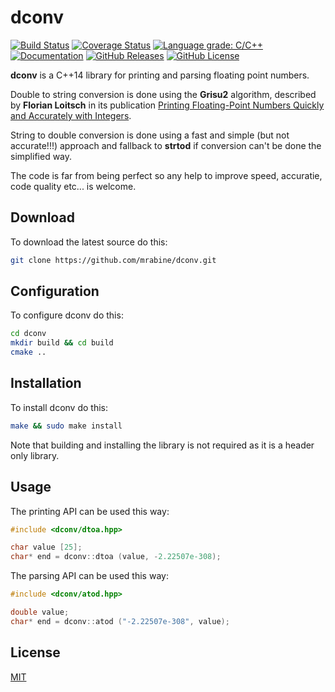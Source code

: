 # dconv

[![Build Status](https://github.com/mrabine/dconv/workflows/build-test/badge.svg)](https://github.com/mrabine/dconv/actions?query=workflow%3Abuild-test)
[![Coverage Status](https://coveralls.io/repos/github/mrabine/dconv/badge.svg?branch=main)](https://coveralls.io/github/mrabine/dconv?branch=main)
[![Language grade: C/C++](https://img.shields.io/lgtm/grade/cpp/g/mrabine/dconv.svg?logo=lgtm&logoWidth=18)](https://lgtm.com/projects/g/mrabine/dconv/context:cpp)
[![Documentation](https://img.shields.io/badge/docs-doxygen-blue.svg)](https://mrabine.github.io/dconv/index.html)
[![GitHub Releases](https://img.shields.io/github/release/mrabine/dconv.svg)](https://github.com/mrabine/dconv/releases/latest)
[![GitHub License](https://img.shields.io/badge/license-MIT-blue.svg)](https://github.com/mrabine/dconv/blob/main/LICENSE)

**dconv** is a C++14 library for printing and parsing floating point numbers.

Double to string conversion is done using the **Grisu2** algorithm, described by **Florian Loitsch** in its publication [Printing Floating-Point Numbers Quickly and Accurately with Integers](https://florian.loitsch.com/publications).

String to double conversion is done using a fast and simple (but not accurate!!!) approach and fallback to **strtod** if conversion can't be done the simplified way.

The code is far from being perfect so any help to improve speed, accuratie, code quality etc... is welcome.

## Download

To download the latest source do this:
```bash
git clone https://github.com/mrabine/dconv.git
```

## Configuration

To configure dconv do this:
```bash
cd dconv
mkdir build && cd build
cmake ..
```

## Installation

To install dconv do this:
```bash
make && sudo make install
```

Note that building and installing the library is not required as it is a header only library.

## Usage

The printing API can be used this way:

```cpp
#include <dconv/dtoa.hpp>

char value [25];
char* end = dconv::dtoa (value, -2.22507e-308);
```

The parsing API can be used this way:

```cpp
#include <dconv/atod.hpp>

double value;
char* end = dconv::atod ("-2.22507e-308", value);
```

## License

[MIT](https://choosealicense.com/licenses/mit/)
